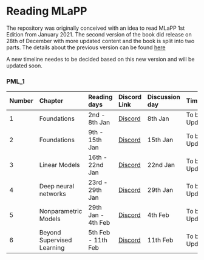 # Reading MLaPP

The repository was originally conceived with an idea to read MLaPP 1st Edition from January 2021. The second version of the book did release on 28th of December with more updated content and the book is split into two parts. The details about the previous version can be found [here](README-MLaPP-1st-edition.md)

A new timeline needes to be decided based on this new version and will be updated soon.

### PML_1 

Number | Chapter | Reading days | Discord Link | Discussion day | Time |
:-----|:-----|:-----|:-----|:-----|:-----|
1 | Foundations | 2nd - 8th Jan| [Discord](https://discord.gg/MBdVrcGRtg) | 8th Jan | To be Updated |
2 | Foundations | 9th - 15th Jan| [Discord](https://discord.gg/MBdVrcGRtg) | 15th Jan | To be Updated |
3 | Linear Models | 16th - 22nd Jan| [Discord](https://discord.gg/MBdVrcGRtg) |  22nd Jan | To be Updated |
4 | Deep neural networks| 23rd - 29th Jan| [Discord](https://discord.gg/MBdVrcGRtg) |  29th Jan| To be Updated |
5 | Nonparametric Models | 29th Jan - 4th Feb| [Discord](https://discord.gg/MBdVrcGRtg) |  4th Feb| To be Updated |
6 | Beyond Supervised Learning | 5th Feb - 11th Feb| [Discord](https://discord.gg/MBdVrcGRtg) |  11th Feb| To be Updated |
